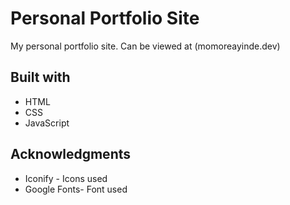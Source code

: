 # Personal Portfolio Site

My personal portfolio site. Can be viewed at (momoreayinde.dev)

## Built with

* HTML
* CSS
* JavaScript

## Acknowledgments

* Iconify - Icons used
* Google Fonts- Font used

